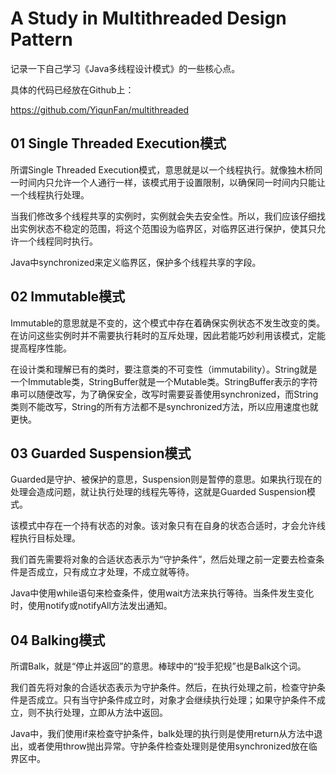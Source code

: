 # A Study in Multithreaded Design Pattern

记录一下自己学习《Java多线程设计模式》的一些核心点。

具体的代码已经放在Github上：

https://github.com/YiqunFan/multithreaded



## 01 Single Threaded Execution模式

所谓Single Threaded Execution模式，意思就是以一个线程执行。就像独木桥同一时间内只允许一个人通行一样，该模式用于设置限制，以确保同一时间内只能让一个线程执行处理。

当我们修改多个线程共享的实例时，实例就会失去安全性。所以，我们应该仔细找出实例状态不稳定的范围，将这个范围设为临界区，对临界区进行保护，使其只允许一个线程同时执行。

Java中synchronized来定义临界区，保护多个线程共享的字段。



## 02 Immutable模式

Immutable的意思就是不变的，这个模式中存在着确保实例状态不发生改变的类。在访问这些实例时并不需要执行耗时的互斥处理，因此若能巧妙利用该模式，定能提高程序性能。

在设计类和理解已有的类时，要注意类的不可变性（immutability）。String就是一个Immutable类，StringBuffer就是一个Mutable类。StringBuffer表示的字符串可以随便改写，为了确保安全，改写时需要妥善使用synchronized，而String类则不能改写，String的所有方法都不是synchronized方法，所以应用速度也就更快。



## 03 Guarded Suspension模式

Guarded是守护、被保护的意思，Suspension则是暂停的意思。如果执行现在的处理会造成问题，就让执行处理的线程先等待，这就是Guarded Suspension模式。

该模式中存在一个持有状态的对象。该对象只有在自身的状态合适时，才会允许线程执行目标处理。

我们首先需要将对象的合适状态表示为“守护条件”，然后处理之前一定要去检查条件是否成立，只有成立才处理，不成立就等待。

Java中使用while语句来检查条件，使用wait方法来执行等待。当条件发生变化时，使用notify或notifyAll方法发出通知。



## 04 Balking模式

所谓Balk，就是“停止并返回”的意思。棒球中的“投手犯规”也是Balk这个词。

我们首先将对象的合适状态表示为守护条件。然后，在执行处理之前，检查守护条件是否成立。只有当守护条件成立时，对象才会继续执行处理；如果守护条件不成立，则不执行处理，立即从方法中返回。

Java中，我们使用if来检查守护条件，balk处理的执行则是使用return从方法中退出，或者使用throw抛出异常。守护条件检查处理则是使用synchronized放在临界区中。













